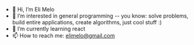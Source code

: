 - 👋 Hi, I’m Eli Melo
- 👀 I’m interested in general programming -- you know: solve problems, build entire applications, create algorithms, just cool stuff :)
- 🌱 I’m currently learning react
- 📫 How to reach me: elimelo@gmail.com

<!---
eliisrael/eliisrael is a ✨ special ✨ repository because its `README.md` (this file) appears on your GitHub profile.
You can click the Preview link to take a look at your changes.
--->
